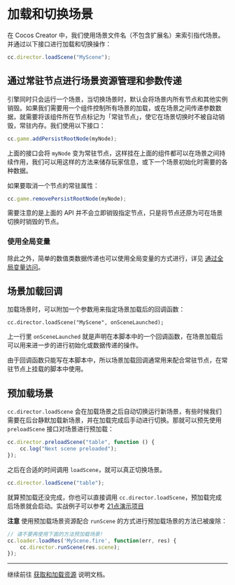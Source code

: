 # 加载和切换场景

在 Cocos Creator 中，我们使用场景文件名（不包含扩展名）来索引指代场景。并通过以下接口进行加载和切换操作：

```js
cc.director.loadScene("MyScene");
```

## 通过常驻节点进行场景资源管理和参数传递

引擎同时只会运行一个场景，当切换场景时，默认会将场景内所有节点和其他实例销毁。如果我们需要用一个组件控制所有场景的加载，或在场景之间传递参数数据，就需要将该组件所在节点标记为「常驻节点」，使它在场景切换时不被自动销毁，常驻内存。我们使用以下接口：

```js
cc.game.addPersistRootNode(myNode);
```

上面的接口会将 `myNode` 变为常驻节点，这样挂在上面的组件都可以在场景之间持续作用，我们可以用这样的方法来储存玩家信息，或下一个场景初始化时需要的各种数据。

如果要取消一个节点的常驻属性：

```js
cc.game.removePersistRootNode(myNode);
```

需要注意的是上面的 API 并不会立即销毁指定节点，只是将节点还原为可在场景切换时销毁的节点。

### 使用全局变量

除此之外，简单的数值类数据传递也可以使用全局变量的方式进行，详见 [通过全局变量访问](access-node-component.md#global_variable)。

## 场景加载回调

加载场景时，可以附加一个参数用来指定场景加载后的回调函数：

`cc.director.loadScene("MyScene", onSceneLaunched);`

上一行里 `onSceneLaunched` 就是声明在本脚本中的一个回调函数，在场景加载后可以用来进一步的进行初始化或数据传递的操作。

由于回调函数只能写在本脚本中，所以场景加载回调通常用来配合常驻节点，在常驻节点上挂载的脚本中使用。

## 预加载场景

`cc.director.loadScene` 会在加载场景之后自动切换运行新场景，有些时候我们需要在后台静默加载新场景，并在加载完成后手动进行切换。那就可以预先使用 `preloadScene` 接口对场景进行预加载：

```js
cc.director.preloadScene("table", function () {
    cc.log("Next scene preloaded");
});
```

之后在合适的时间调用 `loadScene`，就可以真正切换场景。

```js
cc.director.loadScene("table");
```

就算预加载还没完成，你也可以直接调用 `cc.director.loadScene`，预加载完成后场景就会启动。实战例子可以参考 [21点演示项目](https://github.com/cocos-creator/tutorial-blackjack/blob/master/assets/scripts/Menu.js#L12-L14)

**注意** 使用预加载场景资源配合 `runScene` 的方式进行预加载场景的方法已被废除：

```js
// 请不要再使用下面的方法预加载场景!
cc.loader.loadRes('MyScene.fire', function(err, res) {
    cc.director.runScene(res.scene); 
});
```

---

继续前往 [获取和加载资源](load-assets.md) 说明文档。
